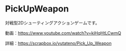 # PickUpWeapon


対戦型2Dシューティングアクションゲームです。



動画：https://www.youtube.com/watch?v=kiHqHtLCwmQ

詳細：https://scrapbox.io/yutateno/Pick_Up_Weapon
